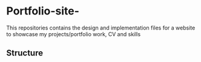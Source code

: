 # Portfolio-site-
This repositories contains the design and implementation files for a website to showcase my projects/portfolio work, CV and skills 
## Structure

